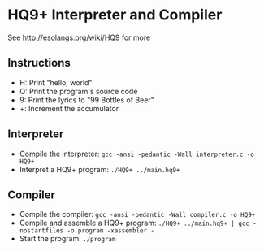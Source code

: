 # HQ9+ Interpreter and Compiler
See http://esolangs.org/wiki/HQ9 for more

## Instructions
+ H: Print "hello, world"
+ Q: Print the program's source code
+ 9: Print the lyrics to "99 Bottles of Beer"
+ +: Increment the accumulator

## Interpreter
+ Compile the interpreter: `gcc -ansi -pedantic -Wall interpreter.c -o HQ9+`
+ Interpret a HQ9+ program: `./HQ9+ ../main.hq9+`

## Compiler
+ Compile the compiler: `gcc -ansi -pedantic -Wall compiler.c -o HQ9+`
+ Compile and assemble a HQ9+ program: `./HQ9+ ../main.hq9+ | gcc -nostartfiles -o program -xassembler -`
+ Start the program: `./program`
